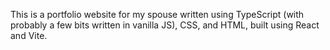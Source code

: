 This is a portfolio website for my spouse written using TypeScript (with probably a few bits written in vanilla JS), CSS, and HTML, built using React and Vite.
